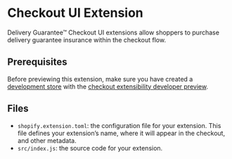 # Checkout UI Extension

Delivery Guarantee&trade; Checkout UI extensions allow shoppers to purchase delivery guarantee insurance within the checkout flow.

## Prerequisites

Before previewing this extension, make sure you have created a [development store](https://shopify.dev/docs/apps/tools/development-stores) with the [checkout extensibility developer preview](https://shopify.dev/docs/api/release-notes/developer-previews#previewing-new-features).

## Files

- `shopify.extension.toml`: the configuration file for your extension. This file defines your extension’s name, where it will appear in the checkout, and other metadata.
- `src/index.js`: the source code for your extension.
